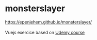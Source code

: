 # monsterslayer
https://epenjehem.github.io/monsterslayer/<br>  
Vuejs exercice based on [Udemy course](https://www.udemy.com/vuejs-2-the-complete-guide)

